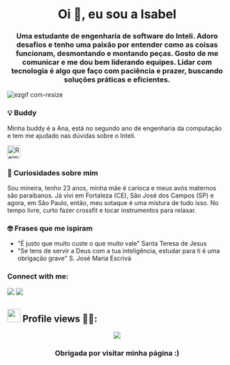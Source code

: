 <h1 align="center">Oi 👋, eu sou a Isabel</h1>
<h3 align="center">Uma estudante de engenharia de software do Inteli. Adoro desafios e tenho uma paixão por entender como as coisas funcionam, desmontando e montando peças. Gosto de me comunicar e me dou bem liderando equipes. Lidar com tecnologia é algo que faço com paciência e prazer, buscando soluções práticas e eficientes. </h3>

![ezgif com-resize](https://github.com/user-attachments/assets/651039e5-f540-47b5-8f24-2df70d493991)

### 💡 Buddy

Minha buddy é a Ana, está no segundo ano de engenharia da computação e tem me ajudado nas dúvidas sobre o Inteli.

<a href="https://github.com/anabeggiato" target="blank"><img align="center" src="https://skillicons.dev/icons?i=github" alt="Reimar" height="30" width="30" /></a>


### 🌾 Curiosidades sobre mim 

Sou mineira, tenho 23 anos, minha mãe é carioca e meus avós maternos são paraibanos. Já vivi em Fortaleza (CE), São José dos Campos (SP) e agora, em São Paulo, então, meu sotaque é uma mistura de tudo isso. No tempo livre, curto fazer crossfit e tocar instrumentos para relaxar.

### 🤓 Frases que me ispiram

- "É justo que muito custe o que muito vale" Santa Teresa de Jesus
- "Se tens de servir a Deus com a tua inteligência, estudar para ti é uma obrigação  grave" S. José Maria Escrivá

<h3 align="left">Connect with me:</h3>

 <a href="https://instagram.com/isabelmontenegro_" target="_blank"><img src="https://img.shields.io/badge/-Instagram-%23E4405F?style=for-the-badge&logo=instagram&logoColor=white" target="_blank"></a>
  <a href = "mailto:isabel.ruela@sou.inteli.edu.br"><img src="https://img.shields.io/badge/-Gmail-%23333?style=for-the-badge&logo=gmail&logoColor=white" target="_blank"></a>

 

## <img src=https://github.com/TheDudeThatCode/TheDudeThatCode/blob/master/Assets/Earth.gif width="30"> Profile views  🕵️‍♀️: <br>
 <p align="center"> 
   <img alingn="center" src="https://profile-counter.glitch.me/isabelmontenegro01/count.svg"/>


<h3 align="center"> Obrigada por visitar minha página :)  </h3>

<!--
**IsabelMontenegro01/IsabelMontenegro01** is a ✨ _special_ ✨ repository because its `README.md` (this file) appears on your GitHub profile.

Here are some ideas to get you started:

- 🔭 I’m currently working on ...
- 🌱 I’m currently learning ...
- 👯 I’m looking to collaborate on ...
- 🤔 I’m looking for help with ...
- 💬 Ask me about ...
- 📫 How to reach me: ...
- 😄 Pronouns: ...
- ⚡ Fun fact: ...
-->

